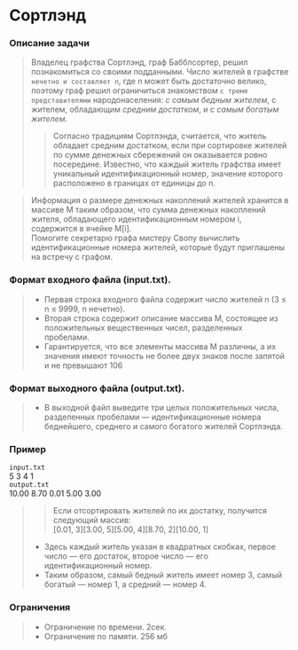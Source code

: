 # Сортлэнд
### Описание задачи
> Владелец графства Сортлэнд, граф Бабблсортер, решил познакомиться со своими подданными. 
> Число жителей в графстве `нечетно и составляет n`, где n может
быть достаточно велико, поэтому граф решил ограничиться знакомством `с тремя
представителями` народонаселения: _с самым бедным жителем_, с жителем, обладающим _средним достатком_, и с _самым богатым жителем_.
>> Согласно традициям Сортлэнда, считается, что житель обладает средним достатком, если при сортировке жителей по сумме денежных сбережений он оказывается ровно посередине. Известно, что каждый житель графства имеет уникальный идентификационный номер, значение которого расположено в границах от
единицы до n.  

> Информация о размере денежных накоплений жителей хранится в
массиве M таким образом, что сумма денежных накоплений жителя, обладающего
идентификационным номером i, содержится в ячейке M[i].  
> Помогите секретарю графа мистеру Свопу вычислить идентификационные номера жителей, которые
будут приглашены на встречу с графом.

###  Формат входного файла (input.txt). 
> - Первая строка входного файла содержит число жителей n (3 ≤ n ≤ 9999, n нечетно). 
> - Вторая строка содержит описание массива M, состоящее из положительных вещественных чисел, разделенных пробелами. 
> - Гарантируется, что все элементы массива M различны, а их значения имеют точность не более двух знаков после запятой и
не превышают 106

### Формат выходного файла (output.txt). 
> - В выходной файл выведите три целых положительных числа, разделенных пробелами — идентификационные
номера беднейшего, среднего и самого богатого жителей Сортлэнда.

### Пример
`input.txt`  
5 3 4 1  
`output.txt`  
10.00 8.70 0.01 5.00 3.00  

>>Если отсортировать жителей по их достатку, получится следующий массив:  
[0.01, 3][3.00, 5][5.00, 4][8.70, 2][10.00, 1]  
> - Здесь каждый житель указан в квадратных скобках, первое число — его
достаток, второе число — его идентификационный номер. 
> - Таким образом,
самый бедный житель имеет номер 3, самый богатый — номер 1, а средний
— номер 4.

### Ограничения
> - Ограничение по времени. 2сек.
> - Ограничение по памяти. 256 мб
